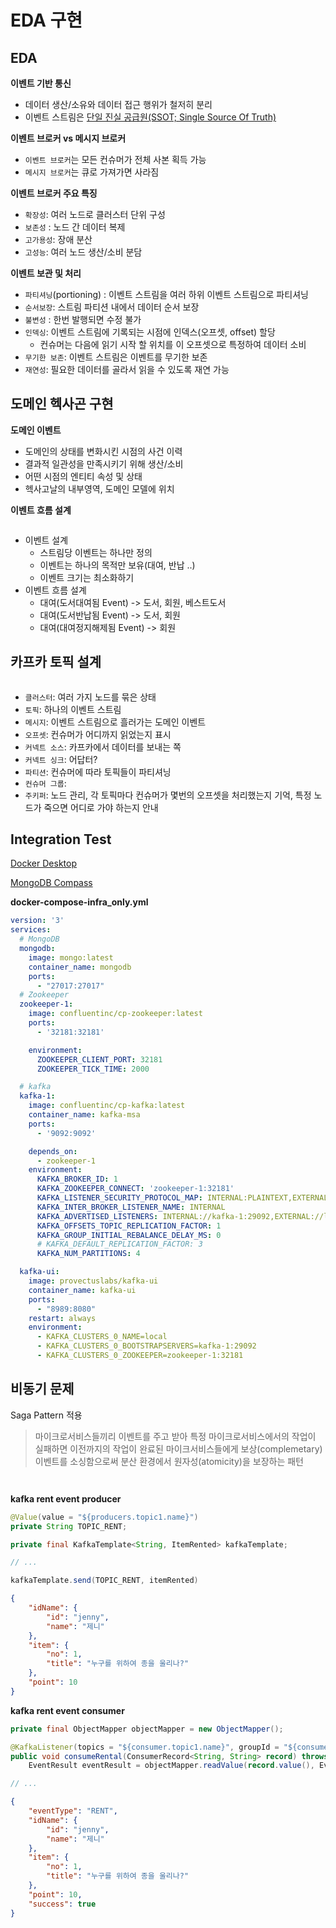 # EDA 구현

## EDA

**이벤트 기반 통신**
- 데이터 생산/소유와 데이터 접근 행위가 철저히 분리
- 이벤트 스트림은 [단일 진실 공급원(SSOT; Single Source Of Truth)](https://experience.dropbox.com/ko-kr/resources/source-of-truth)

**이벤트 브로커 vs 메시지 브로커**
- `이벤트 브로커`는 모든 컨슈머가 전체 사본 획득 가능
- `메시지 브로커`는 큐로 가져가면 사라짐

**이벤트 브로커 주요 특징**
- `확장성`: 여러 노드로 클러스터 단위 구성
- `보존성` : 노드 간 데이터 복제
- `고가용성`: 장애 분산
- `고성능`: 여러 노드 생산/소비 분담

**이벤트 보관 및 처리**
- `파티셔닝`(portioning) : 이벤트 스트림을 여러 하위 이벤트 스트림으로 파티셔닝
- `순서보장`: 스트림 파티션 내에서 데이터 순서 보장
- `불변성` : 한번 발행되면 수정 불가
- `인덱싱`: 이벤트 스트림에 기록되는 시점에 인덱스(오프셋, offset) 할당
  - 컨슈머는 다음에 읽기 시작 할 위치를 이 오프셋으로 특정하여 데이터 소비
- `무기한 보존`: 이벤트 스트림은 이벤트를 무기한 보존
- `재연성`: 필요한 데이터를 골라서 읽을 수 있도록 재연 가능

## 도메인 헥사곤 구현

**도메인 이벤트**

- 도메인의 상태를 변화시킨 시점의 사건 이력
- 결과적 일관성을 만족시키기 위해 생산/소비
- 어떤 시점의 엔티티 속성 및 상태
- 헥사고날의 내부영역, 도메인 모델에 위치

**이벤트 흐름 설계**

<figure><img src="../../.gitbook/assets/micro-service/eda.png" alt=""><figcaption></figcaption></figure>

- 이벤트 설계
  - 스트림당 이벤트는 하나만 정의
  - 이벤트는 하나의 목적만 보유(대여, 반납 ..)
  - 이벤트 크기는 최소화하기
- 이벤트 흐름 설계
  - 대여(도서대여됨 Event) -> 도서, 회원, 베스트도서
  - 대여(도서반납됨 Event) -> 도서, 회원
  - 대여(대여정지해제됨 Event) -> 회원

## 카프카 토픽 설계

<figure><img src="../../.gitbook/assets/micro-service/kafka-topic.png" alt=""><figcaption></figcaption></figure>

- `클러스터`: 여러 가지 노드를 묶은 상태
- `토픽`: 하나의 이벤트 스트림
- `메시지`: 이벤트 스트림으로 흘러가는 도메인 이벤트
- `오프셋`: 컨슈머가 어디까지 읽었는지 표시
- `커넥트 소스`: 카프카에서 데이터를 보내는 쪽
- `커넥트 싱크`: 어답터?
- `파티션`: 컨슈머에 따라 토픽들이 파티셔닝
- `컨슈머 그룹`: 
- `주키퍼`: 노드 관리, 각 토픽마다 컨슈머가 몇번의 오프셋을 처리했는지 기억, 특정 노드가 죽으면 어디로 가야 하는지 안내

## Integration Test

[Docker Desktop](https://www.docker.com/products/docker-desktop/)

[MongoDB Compass](https://www.mongodb.com/try/download/atlascli)

**docker-compose-infra_only.yml**

```yml
version: '3'
services:
  # MongoDB
  mongodb:
    image: mongo:latest
    container_name: mongodb
    ports:
      - "27017:27017"
  # Zookeeper
  zookeeper-1:
    image: confluentinc/cp-zookeeper:latest
    ports:
      - '32181:32181'

    environment:
      ZOOKEEPER_CLIENT_PORT: 32181
      ZOOKEEPER_TICK_TIME: 2000

  # kafka
  kafka-1:
    image: confluentinc/cp-kafka:latest
    container_name: kafka-msa
    ports:
      - '9092:9092'

    depends_on:
      - zookeeper-1
    environment:
      KAFKA_BROKER_ID: 1
      KAFKA_ZOOKEEPER_CONNECT: 'zookeeper-1:32181'
      KAFKA_LISTENER_SECURITY_PROTOCOL_MAP: INTERNAL:PLAINTEXT,EXTERNAL:PLAINTEXT
      KAFKA_INTER_BROKER_LISTENER_NAME: INTERNAL
      KAFKA_ADVERTISED_LISTENERS: INTERNAL://kafka-1:29092,EXTERNAL://localhost:9092
      KAFKA_OFFSETS_TOPIC_REPLICATION_FACTOR: 1
      KAFKA_GROUP_INITIAL_REBALANCE_DELAY_MS: 0
      # KAFKA_DEFAULT_REPLICATION_FACTOR: 3
      KAFKA_NUM_PARTITIONS: 4

  kafka-ui:
    image: provectuslabs/kafka-ui
    container_name: kafka-ui
    ports:
      - "8989:8080"
    restart: always
    environment:
      - KAFKA_CLUSTERS_0_NAME=local
      - KAFKA_CLUSTERS_0_BOOTSTRAPSERVERS=kafka-1:29092
      - KAFKA_CLUSTERS_0_ZOOKEEPER=zookeeper-1:32181
```

## 비동기 문제

Saga Pattern 적용

> 마이크로서비스들끼리 이벤트를 주고 받아 특정 마이크로서비스에서의 작업이 실패하면
> 이전까지의 작업이 완료된 마이크서비스들에게 보상(complemetary) 이벤트를
> 소싱함으로써 분산 환경에서 원자성(atomicity)을 보장하는 패턴

<figure><img src="../../.gitbook/assets/micro-service/kafka-saga-pattern.png" alt=""><figcaption></figcaption></figure>

<figure><img src="../../.gitbook/assets/micro-service/kafka-saga-pattern-2.png" alt=""><figcaption></figcaption></figure>

**kafka rent event producer**

```java 
@Value(value = "${producers.topic1.name}")
private String TOPIC_RENT;

private final KafkaTemplate<String, ItemRented> kafkaTemplate;

// ...

kafkaTemplate.send(TOPIC_RENT, itemRented)
```

```json
{
	"idName": {
		"id": "jenny",
		"name": "제니"
	},
	"item": {
		"no": 1,
		"title": "누구를 위하여 종을 울리나?"
	},
	"point": 10
}
```

**kafka rent event consumer**

```java
private final ObjectMapper objectMapper = new ObjectMapper();

@KafkaListener(topics = "${consumer.topic1.name}", groupId = "${consumer.groupid.name}")
public void consumeRental(ConsumerRecord<String, String> record) throws Exception {
    EventResult eventResult = objectMapper.readValue(record.value(), EventResult.class);

// ...
```

```json
{
	"eventType": "RENT",
	"idName": {
		"id": "jenny",
		"name": "제니"
	},
	"item": {
		"no": 1,
		"title": "누구를 위하여 종을 울리나?"
	},
	"point": 10,
	"success": true
}
```